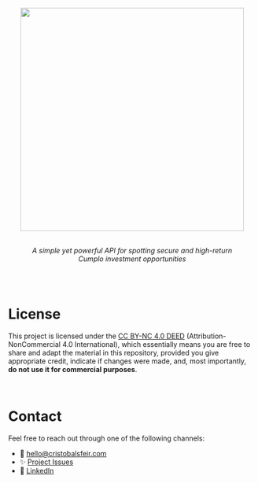 <br>
<div align="center">
  <img src="https://github.com/cnsfeir/cumplo-spotter/assets/58790635/93b8652f-d6d4-4a91-bb28-8ddb0b223a9a" width="454"/>
</div>

<br>
<p align="center">
    <em>
      A simple yet powerful API for spotting secure and high-return <br> Cumplo investment opportunities
    </em>
</p>
<br>
<br>

# License
This project is licensed under the [CC BY-NC 4.0 DEED](https://creativecommons.org/licenses/by-nc/4.0/deed.en) (Attribution-NonCommercial 4.0 International), which essentially means you are free to share and adapt the material in this repository, provided you give appropriate credit, indicate if changes were made, and, most importantly, **do not use it for commercial purposes**.

<br>

# Contact

Feel free to reach out through one of the following channels:

- 📧 hello@cristobalsfeir.com
- ✨ [Project Issues](https://github.com/cnsfeir/pubsub-emulator/issues)
- 💼 [LinkedIn](https://www.linkedin.com/in/cnsfeir/)

